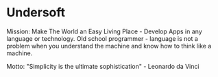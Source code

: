 # Undersoft

Mission: Make The World an Easy Living Place - Develop Apps in any language or technology. Old school programmer - language is not a problem when you understand the machine and know how to think like a machine. 

Motto: "Simplicity is the ultimate sophistication" - Leonardo da Vinci
